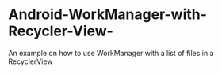 # Android-WorkManager-with-Recycler-View-
An example on how to use WorkManager with a list of files in a RecyclerView
